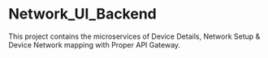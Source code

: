 # Network_UI_Backend
This project contains the microservices of Device Details, Network Setup &amp; Device Network mapping with Proper API Gateway.
